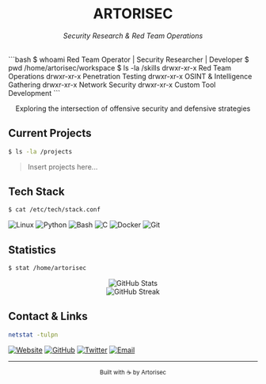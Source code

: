 <div align="center">
  <h1>ARTORISEC</h1>
  <p><i>Security Research & Red Team Operations</i></p>
  <br>
</div>
```bash
$ whoami
Red Team Operator | Security Researcher | Developer
$ pwd
/home/artorisec/workspace
$ ls -la /skills
drwxr-xr-x Red Team Operations
drwxr-xr-x Penetration Testing
drwxr-xr-x OSINT & Intelligence Gathering
drwxr-xr-x Network Security
drwxr-xr-x Custom Tool Development
```

<div align="center">
  <p>Exploring the intersection of offensive security and defensive strategies</p>
</div>

## Current Projects

```bash
$ ls -la /projects
```
> Insert projects here...

## Tech Stack
```bash
$ cat /etc/tech/stack.conf
```
![Linux](https://img.shields.io/badge/Linux-000000?style=flat-square&logo=linux&logoColor=white)
![Python](https://img.shields.io/badge/Python-000000?style=flat-square&logo=python&logoColor=white)
![Bash](https://img.shields.io/badge/Bash-000000?style=flat-square&logo=gnu-bash&logoColor=white)
![C](https://img.shields.io/badge/C-000000?style=flat-square&logo=c&logoColor=white)
![Docker](https://img.shields.io/badge/Docker-000000?style=flat-square&logo=docker&logoColor=white)
![Git](https://img.shields.io/badge/Git-000000?style=flat-square&logo=git&logoColor=white)

## Statistics
```bash
$ stat /home/artorisec
```
<div align="center">
  <img src="https://github-readme-stats.vercel.app/api?username=artorisec&show_icons=true&theme=dark&bg_color=0a0a0a&text_color=f0f0f0&icon_color=404040&title_color=f0f0f0&border_color=404040&hide_border=false&include_all_commits=true&count_private=true" alt="GitHub Stats" />
</div>

<div align="center">
  <img src="https://github-readme-streak-stats.herokuapp.com/?user=artorisec&theme=dark&background=0a0a0a&border=404040&ring=404040&fire=404040&currStreakLabel=f0f0f0&sideLabels=f0f0f0&dates=a0a0a0" alt="GitHub Streak" />
</div>

## Contact & Links
```bash
netstat -tulpn
```
[![Website](https://img.shields.io/badge/Website-000000?style=flat-square&logo=firefox&logoColor=white)](https://artorisec.xyz)
[![GitHub](https://img.shields.io/badge/GitHub-000000?style=flat-square&logo=github&logoColor=white)](https://github.com/artorisec)
[![Twitter](https://img.shields.io/badge/Twitter-000000?style=flat-square&logo=x&logoColor=white)](https://twitter.com/artorisec)
[![Email](https://img.shields.io/badge/Email-000000?style=flat-square&logo=gmail&logoColor=white)](mailto:root@artorisec.xyz)

---

<div align="center">
  <sub>Built with ☕ by Artorisec</sub>
</div>
